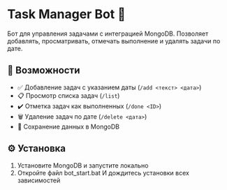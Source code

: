 # Task Manager Bot 🤖

Бот для управления задачами с интеграцией MongoDB. Позволяет добавлять, просматривать, отмечать выполнение и удалять задачи по дате.



## 🚀 Возможности

- ✅ Добавление задач с указанием даты (`/add <текст> <дата>`)
- 📋 Просмотр списка задач (`/list`)
- ✔️ Отметка задач как выполненных (`/done <ID>`)
- 🗑️ Удаление задач по дате (`/delete <дата>`)
- 💾 Сохранение данных в MongoDB

## ⚙️ Установка

1. Установите MongoDB и запустите локально
2. Откройте файл bot_start.bat И дождитесь установки всех зависимостей

